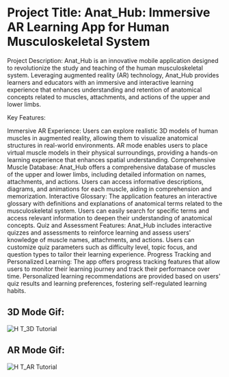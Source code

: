 # Project Title: Anat_Hub: Immersive AR Learning App for Human Musculoskeletal System

Project Description:
Anat_Hub is an innovative mobile application designed to revolutionize the study and teaching of the human musculoskeletal system. Leveraging augmented reality (AR) technology, Anat_Hub provides learners and educators with an immersive and interactive learning experience that enhances understanding and retention of anatomical concepts related to muscles, attachments, and actions of the upper and lower limbs.

Key Features:

Immersive AR Experience:
Users can explore realistic 3D models of human muscles in augmented reality, allowing them to visualize anatomical structures in real-world environments.
AR mode enables users to place virtual muscle models in their physical surroundings, providing a hands-on learning experience that enhances spatial understanding.
Comprehensive Muscle Database:
Anat_Hub offers a comprehensive database of muscles of the upper and lower limbs, including detailed information on names, attachments, and actions.
Users can access informative descriptions, diagrams, and animations for each muscle, aiding in comprehension and memorization.
Interactive Glossary:
The application features an interactive glossary with definitions and explanations of anatomical terms related to the musculoskeletal system.
Users can easily search for specific terms and access relevant information to deepen their understanding of anatomical concepts.
Quiz and Assessment Features:
Anat_Hub includes interactive quizzes and assessments to reinforce learning and assess users' knowledge of muscle names, attachments, and actions.
Users can customize quiz parameters such as difficulty level, topic focus, and question types to tailor their learning experience.
Progress Tracking and Personalized Learning:
The app offers progress tracking features that allow users to monitor their learning journey and track their performance over time.
Personalized learning recommendations are provided based on users' quiz results and learning preferences, fostering self-regulated learning habits.


## 3D Mode Gif:
![H T_3D Tutorial](https://github.com/SMGxowa1/Anat_Hub/assets/160002255/2d68c186-a832-4a83-b9f2-e7cad7dc2a69)

## AR Mode Gif:
![H T_AR Tutorial](https://github.com/SMGxowa1/Anat_Hub/assets/160002255/4bd58876-6b29-4fe2-8113-5ade7092a9fc)


